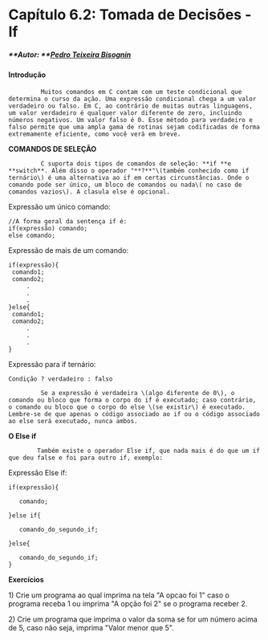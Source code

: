 # Capítulo 6.2: Tomada de Decisões - If

##### **Autor: **[**Pedro Teixeira Bisognin**](https://github.com/Pedroteixeirabisognin)

##### 

#### Introdução

             Muitos comandos em C contam com um teste condicional que determina o curso da ação. Uma expressão condicional chega a um valor verdadeiro ou falso. Em C, ao contrário de muitas outras linguagens, um valor verdadeiro é qualquer valor diferente de zero, incluindo números negativos. Um valor falso é 0. Esse método para verdadeiro e falso permite que uma ampla gama de rotinas sejam codificadas de forma extremamente eficiente, como você verá em breve.

**COMANDOS DE SELEÇÃO**

             C suporta dois tipos de comandos de seleção: **if **e **switch**. Além disso o operador "**?**"\(também conhecido como if ternário\) é uma alternativa ao if em certas circunstâncias. Onde o comando pode ser único, um bloco de comandos ou nada\( no caso de comandos vazios\). A clasula else é opcional.

Expressão um único comando:

```
//A forma geral da sentença if é:
if(expressão) comando;
else comando;
```

Expressão de mais de um comando: 

```
if(expressão){
 comando1;
 comando2;
     .
     .
     .
}else{
 comando1;
 comando2;
     .
     .
     .
}     
```

 Expressão para if ternário:

` Condição ? verdadeiro : falso                                         `

             Se a expressão é verdadeira \(algo diferente de 0\), o comando ou bloco que forma o corpo do if é executado; caso contrário, o comando ou bloco que o corpo do else \(se existir\) é executado. Lembre-se de que apenas o código associado ao if ou o código associado ao else será executado, nunca ambos.  

**O Else if**

            Também existe o operador Else if, que nada mais é do que um if que deu false e foi para outro if, exemplo: 

Expressão Else if:

```
if(expressão){

   comando;

}else if{

   comando_do_segundo_if;
   
}else{

   comando_do_segundo_if;
}
```

**Exercícios**

1\) Crie um programa ao qual imprima na tela "A opcao foi 1" caso o programa receba 1 ou imprima "A opção foi 2" se o programa receber 2.

2\) Crie um programa que imprima o valor da soma se for um número acima de 5, caso não seja, imprima "Valor menor que 5".

